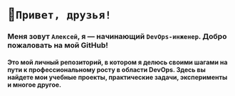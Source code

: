 # 👋`Привет, друзья!`
### Меня зовут `Алексей`, я — начинающий `DevOps-инженер`.       Добро пожаловать на мой GitHub!
#### Это мой личный репозиторий, в котором я делюсь своими шагами на пути к профессиональному росту в области DevOps. Здесь вы найдете мои учебные проекты, практические задачи, эксперименты и многое другое.
